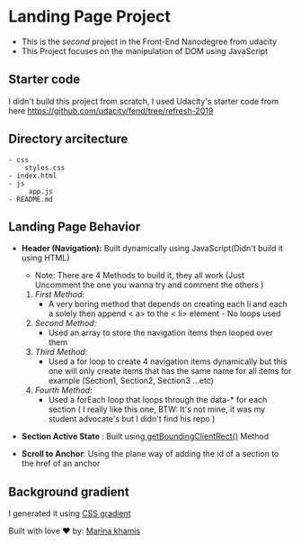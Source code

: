 # Landing Page Project
- This is the *second* project in the Front-End Nanodegree from udacity
- This Project focuses on the manipulation of DOM using JavaScript

## Starter code
I didn't build this project from scratch, I used Udacity's starter code from here https://github.com/udacity/fend/tree/refresh-2019

## Directory arcitecture 
    - css
        styles.css    
    - index.html
    - js
         app.js
    - README.md

## Landing Page Behavior
- **Header (Navigation):**
 Built dynamically using JavaScript(Didn't build it using HTML)
    - Note: There are 4 Methods to build it, they all work (Just Uncomment the one you wanna try and comment the others )
    1. *First Method*:
        -  A very boring method that depends on creating each li and each a solely then append < a> to the < li> element - No loops used
    2. *Second Method*:
        - Used an array to store the navigation items then looped over them
    3. *Third Method*: 
        - Used a for loop to create 4 navigation items dynamically but this one will only create items that has the same name for all items for example (Section1, Section2, Section3 ...etc)
    4. *Fourth Method*: 
        - Used a forEach loop that loops through the data-* for each section ( I really like this one, BTW: It's not mine, it was my student advocate's but I didn't find his repo )

 - **Section Active State** : Built using[ getBoundingClientRect()](https://www.w3schools.com/jsref/met_element_getboundingclientrect.asp) Method 
        
 - **Scroll to Anchor**: Using the plane way of adding the id of a section to the href of an anchor 

## Background gradient
I generated it using [CSS gradient](https://cssgradient.io/) 

Built with love ♥ by: [Marina khamis](https://www.linkedin.com/in/marina-khamis-140941165/)
